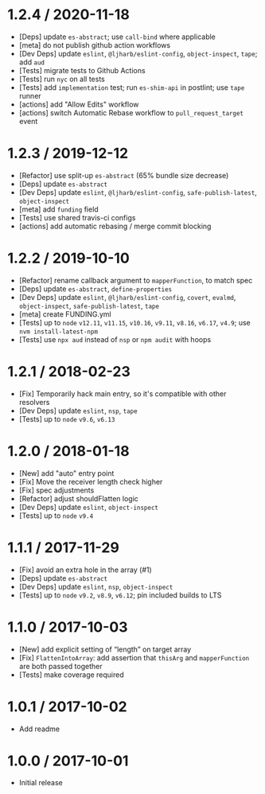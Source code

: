 1.2.4 / 2020-11-18
=================
  * [Deps] update `es-abstract`; use `call-bind` where applicable
  * [meta] do not publish github action workflows
  * [Dev Deps] update `eslint`, `@ljharb/eslint-config`, `object-inspect`, `tape`; add `aud`
  * [Tests] migrate tests to Github Actions
  * [Tests] run `nyc` on all tests
  * [Tests] add `implementation` test; run `es-shim-api` in postlint; use `tape` runner
  * [actions] add "Allow Edits" workflow
  * [actions] switch Automatic Rebase workflow to `pull_request_target` event

1.2.3 / 2019-12-12
=================
  * [Refactor] use split-up `es-abstract` (65% bundle size decrease)
  * [Deps] update `es-abstract`
  * [Dev Deps] update `eslint`, `@ljharb/eslint-config`, `safe-publish-latest`, `object-inspect`
  * [meta] add `funding` field
  * [Tests] use shared travis-ci configs
  * [actions] add automatic rebasing / merge commit blocking

1.2.2 / 2019-10-10
=================
  * [Refactor] rename callback argument to `mapperFunction`, to match spec
  * [Deps] update `es-abstract`, `define-properties`
  * [Dev Deps] update `eslint`, `@ljharb/eslint-config`, `covert`, `evalmd`, `object-inspect`, `safe-publish-latest`, `tape`
  * [meta] create FUNDING.yml
  * [Tests] up to `node` `v12.11`, `v11.15`, `v10.16`, `v9.11`, `v8.16`, `v6.17`, `v4.9`; use `nvm install-latest-npm`
  * [Tests] use `npx aud` instead of `nsp` or `npm audit` with hoops

1.2.1 / 2018-02-23
=================
  * [Fix] Temporarily hack main entry, so it's compatible with other resolvers
  * [Dev Deps] update `eslint`, `nsp`, `tape`
  * [Tests] up to `node` `v9.6`, `v6.13`

1.2.0 / 2018-01-18
=================
  * [New] add "auto" entry point
  * [Fix] Move the receiver length check higher
  * [Fix] spec adjustments
  * [Refactor] adjust shouldFlatten logic
  * [Dev Deps] update `eslint`, `object-inspect`
  * [Tests] up to `node` `v9.4`

1.1.1 / 2017-11-29
=================
  * [Fix] avoid an extra hole in the array (#1)
  * [Deps] update `es-abstract`
  * [Dev Deps] update `eslint`, `nsp`, `object-inspect`
  * [Tests] up to `node` `v9.2`, `v8.9`, `v6.12`; pin included builds to LTS

1.1.0 / 2017-10-03
=================
  * [New] add explicit setting of “length” on target array
  * [Fix] `FlattenIntoArray`: add assertion that `thisArg` and `mapperFunction` are both passed together
  * [Tests] make coverage required

1.0.1 / 2017-10-02
=================
  * Add readme

1.0.0 / 2017-10-01
=================
  * Initial release
